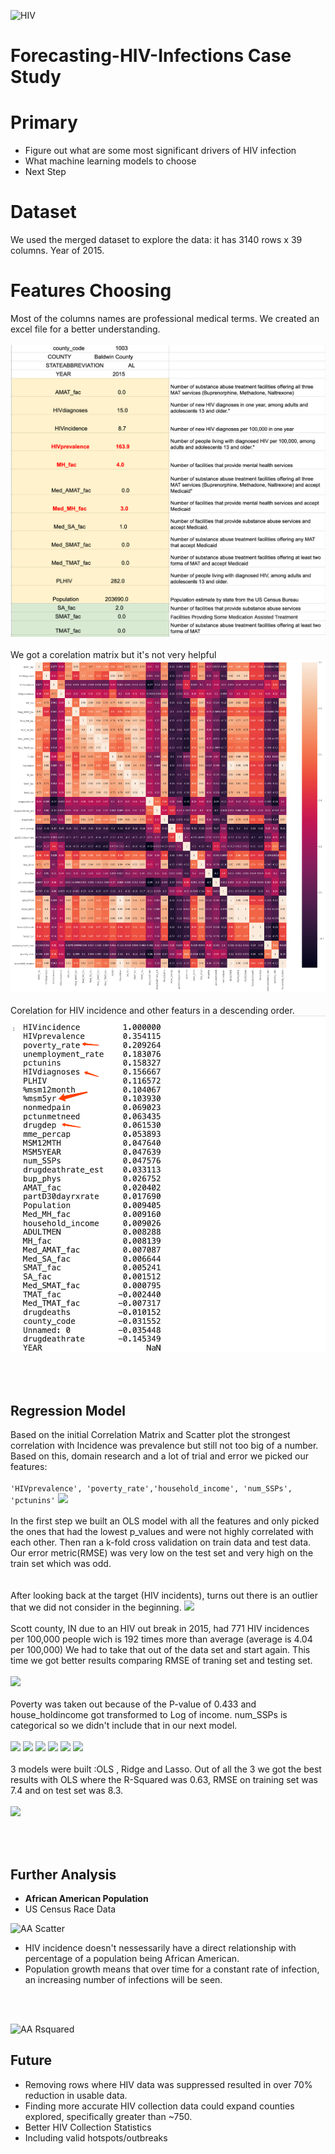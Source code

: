 ![HIV](https://jnj-content-lab.brightspotcdn.com/dims4/default/a9f7870/2147483647/strip/true/crop/1460x675+244+171/resize/1440x666!/quality/90/?url=http%3A%2F%2Fjnj-brightspot.s3.amazonaws.com%2Ff8%2F56%2F4fbea63b4e529c48f4ed7ea9225b%2Fhiv-aids-lede-v2.png)
# Forecasting-HIV-Infections Case Study
# Primary

* Figure out what are some most significant drivers of HIV infection 
* What machine learning models to choose
* Next Step
# Dataset
We used the merged dataset to explore the data: it has 3140 rows x 39 columns. Year of 2015.
# Features Choosing 
Most of the columns names are professional medical terms. We created an excel file for a better understanding.
\
<br>
![corre](images/excel_terms.png)
\
<br>
We got a corelation matrix but it's not very helpful
![excel](images/corr_matrix.png)
\
<br>
Corelation for HIV incidence and other featurs in a descending order. 
![rank](images/rank-m.png)




\
<br>

## Regression Model
Based on the initial Correlation Matrix and Scatter plot the strongest correlation with Incidence was prevalence but still not too big of a number.
Based on this, domain research and a lot of trial and error we picked our features:
\
<br>
```'HIVprevalence', 'poverty_rate','household_income', 'num_SSPs', 'pctunins'```
![](images/sml_corr.png)
\
<br>
In the first step we built an OLS model with all the features and only picked the ones that had the lowest p_values and were not highly correlated with each other.
Then ran a k-fold cross validation on train data and test data. Our error metric(RMSE) was very low on the test set and very high on the train set which was odd.  
\
<br>
After looking back at the target (HIV incidents), turns out there is an outlier that we did not consider in the beginning. 
![](images/outlier.png)
\
<br>
Scott county, IN due to an HIV out break in 2015, had 771 HIV incidences per 100,000 people wich is 192 times more than average (average is 4.04 per 100,000)
We had to take that out of the data set and start again.
This time we got better results comparing RMSE of traning set and testing set.
\
<br>
![](images/R-Squared.png)
\
<br>
Poverty was taken out because of the P-value of 0.433 and house_holdincome got transformed to Log of income. 
num_SSPs is categorical so we didn't include that in our next model. 
\
<br>
![](images/num_SSPs.png)
![](images/ssps_dist.png)
![](images/income.png)
![](images/house.png)
![](images/logincome.png)
![](images/log_dist.png)
\
<br>
3 models were built :OLS , Ridge and Lasso.
Out of all the 3 we got the best results with OLS where the R-Squared was 0.63, RMSE on training set was 7.4 and on test set was 8.3.
\
<br>
![](images/rsqred_f.png)




\
<br>



## Further Analysis

- **African American Population**
- US Census Race Data

![AA Scatter](images/AA_chart.png)

- HIV incidence doesn't nessessarily have a direct relationship with percentage of a population being African American.
- Population growth means that over time for a constant rate of infection, an increasing number of infections will be seen.

\
<br>

![AA Rsquared](images/OLS_AA.png)

## Future
- Removing rows where HIV data was suppressed resulted in over 70% reduction in usable data.
- Finding more accurate HIV collection data could expand counties explored, specifically greater than ~750.
- Better HIV Collection Statistics
- Including valid hotspots/outbreaks
